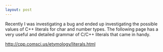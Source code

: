 ```yaml
---
layout: post
---
```

Recently I was investigating a bug and ended up investigating the possible values of C++ literals for char and number types.   The following page has a very useful and detailed grammar of C/C++ literals that came in handy.  

<http://cpp.comsci.us/etymology/literals.html>

